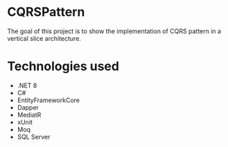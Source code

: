 # CQRSPattern

The goal of this project is to show the implementation of CQRS pattern in a vertical slice architecture.

# Technologies used
- .NET 8
- C#
- EntityFrameworkCore
- Dapper
- MediatR
- xUnit
- Moq
- SQL Server
